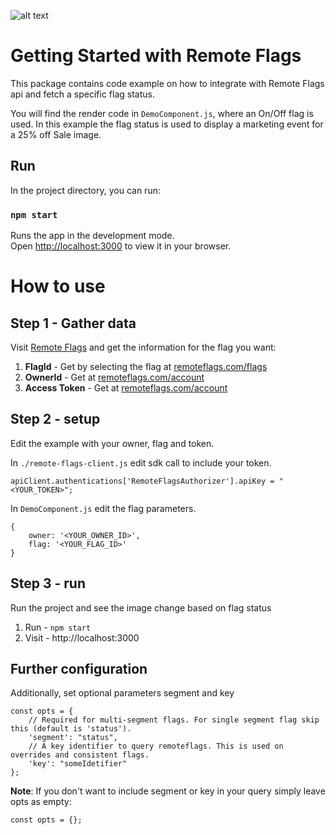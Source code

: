 ![alt text](https://s3.eu-west-1.amazonaws.com/www.remoteflags.com/Header.png)
# Getting Started with Remote Flags

This package contains code example on how to integrate with Remote Flags api and fetch a specific flag status.

You will find the render code in ```DemoComponent.js```, where an On/Off flag is used. In this example the flag status is used to display a marketing event for a 25% off Sale image.

## Run 

In the project directory, you can run:

### `npm start`

Runs the app in the development mode.\
Open [http://localhost:3000](http://localhost:3000) to view it in your browser.

# How to use
## Step 1 - Gather data
Visit [Remote Flags](remoteflags.com) and get the information for the flag you want:

1. **FlagId** - Get by selecting the flag at [remoteflags.com/flags](www.remoteflags.com/flags)
2. **OwnerId** - Get at [remoteflags.com/account](www.remoteflags.com/account)
3. **Access Token** - Get at [remoteflags.com/account](www.remoteflags.com/account)

## Step 2 - setup
Edit the example with your owner, flag and token.

In ```./remote-flags-client.js``` edit sdk call to include your token.
```
apiClient.authentications['RemoteFlagsAuthorizer'].apiKey = "<YOUR_TOKEN>";
```

In ```DemoComponent.js``` edit the flag parameters.
```
{
    owner: '<YOUR_OWNER_ID>',
    flag: '<YOUR_FLAG_ID>'
}
```

## Step 3 - run
Run the project and see the image change based on flag status

1. Run - ```npm start```
2. Visit - http://localhost:3000


## Further configuration
Additionally, set optional parameters segment and key
```
const opts = {
    // Required for multi-segment flags. For single segment flag skip this (default is 'status').
    'segment': "status", 
    // A key identifier to query remoteflags. This is used on overrides and consistent flags.
    'key': "someIdetifier" 
};
```

**Note**: If you don't want to include segment or key in your query simply leave opts as empty:
```
const opts = {};
```
